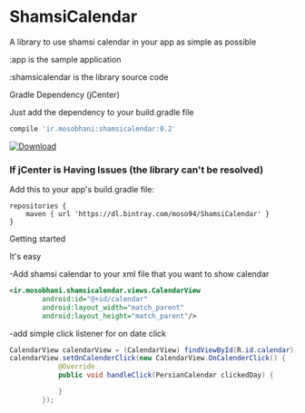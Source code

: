 ﻿# ShamsiCalendar
A library to use shamsi calendar in your app as simple as possible

:app  is the sample application

:shamsicalendar  is the library source code

Gradle Dependency (jCenter)

Just add the dependency to your build.gradle file
```gradle 
compile 'ir.mosobhani:shamsicalendar:0.2'
```
[ ![Download](https://api.bintray.com/packages/moso94/ShamsiCalendar/shamsi-calendar/images/download.svg) ](https://bintray.com/moso94/ShamsiCalendar/shamsi-calendar/_latestVersion)

### If jCenter is Having Issues (the library can't be resolved)

Add this to your app's build.gradle file:

```Gradle
repositories {
    maven { url 'https://dl.bintray.com/moso94/ShamsiCalendar' }
}
```

Getting started

It's easy

-Add shamsi calendar to your xml file that you want to show calendar
```xml
<ir.mosobhani.shamsicalendar.views.CalendarView
        android:id="@+id/calendar"
        android:layout_width="match_parent"
        android:layout_height="match_parent"/>
```

-add simple click listener for on date click
```java
CalendarView calendarView = (CalendarView) findViewById(R.id.calendar);
calendarView.setOnCalenderClick(new CalendarView.OnCalenderClick() {
            @Override
            public void handleClick(PersianCalendar clickedDay) {

            }
        });
```
